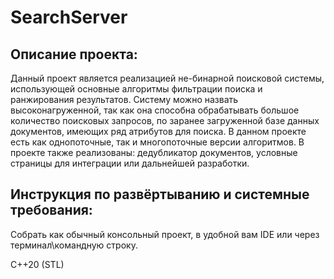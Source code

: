 # SearchServer
## Описание проекта:
Данный проект является реализацией не-бинарной поисковой системы, использующей основные алгоритмы фильтрации поиска и ранжирования результатов. Систему можно назвать высоконагруженной, так как она способна обрабатывать большое количество поисковых запросов, по заранее загруженной базе данных документов, имеющих ряд атрибутов для поиска. В данном проекте есть как однопоточные, так и многопоточные версии алгоритмов. В проекте также реализованы: дедубликатор документов, условные страницы для интеграции или дальнейшей разработки.

## Инструкция по развёртыванию и системные требования:
Собрать как обычный консольный проект, в удобной вам IDE или через терминал\командную строку.

C++20 (STL)
